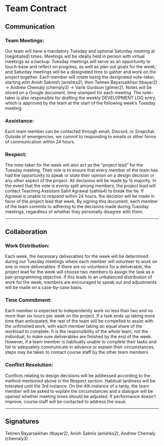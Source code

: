 # Team Contract

## Communication
### Team Meetings:
Our team will have a mandatory Tuesday and optional Saturday meeting at [negotiated] times. Meetings will be ideally held in person with virtual meetings as a backup. Tuesday meetings will serve as an opportunity to touch-base and reflect on progress, as well as plan out goals for the week; and Saturday meetings will be a designated time to gather and work on the project together. Each member will rotate being the designated note-taker, starting with Anish Sabnish (anishks2), then Telmen Bayarsaikhan (tbayar2) -> Andrew Chemaly (chemaly3) -> Varik Gurdson (gilmer2). Notes will be stored on a Google document, time-stamped for each meeting. The note-taker is also responsible for drafting the weekly DEVELOPMENT LOG entry, which is approved by the team at the start of the following week’s Tuesday meeting.

### Assistance:
Each team member can be contacted through email, Discord, or Snapchat. Outside of emergencies, we commit to responding to emails or other forms of communication within 24 hours.

### Respect:
The note-taker for the week will also act as the “project lead” for the Tuesday meeting. Their role is to ensure that every member of the team has had the opportunity to speak or state their opinion on a design decision or any other aspect of the project. All decisions will be made by ¾ majority. In the event that the vote is evenly split among members, the project lead will contact Teaching Assistant Sahil Agrawal (sahila4) to break the tie. If Agrawal is unable to respond within 24 hours, the decision will be made in favor of the project lead that week. By signing this document, each member of the team commits to adhering to the decisions made during Tuesday meetings, regardless of whether they personally disagree with them.

---

## Collaboration
### Work Distribution:
Each week, the necessary deliverables for the week will be determined during our Tuesday meetings where each member will volunteer to work on one or more deliverables. If there are no volunteers for a deliverable, the project lead for the week will choose two members to assign the task as a pair-programming objective. If this leads to an unbalanced distribution of work for the week, members are encouraged to speak out and adjustments will be made on a case-by-case basis.

### Time Commitment:
Each member is expected to independently work no less than two and no more than six hours per week on the project. If a task ends up taking more time than anticipated, the rest of the team will be compelled to assist with the unfinished work, with each member taking an equal share of the workload to complete. It is the responsibility of the whole team, not the individual, to make sure deliverables are finished by the end of the week. However, if a team member is habitually unable to complete their tasks and fail to adequately communicate in advance or explain their circumstances, steps may be taken to contact course staff by the other team members

### Conflict Resolution:
Conflicts relating to design decisions will be addressed according to the method mentioned above in the Respect section. Habitual tardiness will be tolerated until the 3rd instance. On the 4th instance of a tardy, the team member will be asked to explain the circumstances and a dialogue will be opened whether meeting times should be adjusted. If performance doesn’t improve, course staff will be contacted to address the issue.

---

## Signatures
Telmen Bayarsaikhan (tbayar2), Anish Sabnis (anishks2), Andrew Chemaly (chemaly3)
